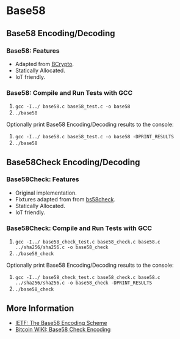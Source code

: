 
# Base58

## Base58 Encoding/Decoding

### Base58: Features

- Adapted from [BCrypto](https://github.com/bcoin-org/bcrypto/).
- Statically Allocated.
- IoT friendly.

### Base58: Compile and Run Tests with GCC

1) `gcc -I../ base58.c base58_test.c -o base58`
2) `./base58`

Optionally print Base58 Encoding/Decoding results to the console:

1) `gcc -I../ base58.c base58_test.c -o base58 -DPRINT_RESULTS`
2) `./base58`

## Base58Check Encoding/Decoding

### Base58Check: Features

- Original implementation.
- Fixtures adapted from  from [bs58check](https://github.com/bitcoinjs/bs58check).
- Statically Allocated.
- IoT friendly.

### Base58Check: Compile and Run Tests with GCC

1) `gcc -I../ base58_check_test.c base58_check.c base58.c ../sha256/sha256.c -o base58_check`
2) `./base58_check`

Optionally print Base58 Encoding/Decoding results to the console:

1) `gcc -I../ base58_check_test.c base58_check.c base58.c ../sha256/sha256.c -o base58_check -DPRINT_RESULTS`
2) `./base58_check`

## More Information

- [IETF: The Base58 Encoding Scheme](https://tools.ietf.org/html/draft-msporny-base58-01)
- [Bitcoin WIKI: Base58 Check Encoding](https://en.bitcoin.it/wiki/Base58Check_encoding)
